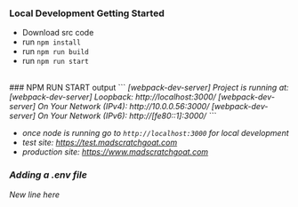 ### Local Development Getting Started
- Download src code
- run `npm install`
- run `npm run build`
- run `npm run start` 
<br>
### NPM RUN START output
```<i> [webpack-dev-server] Project is running at:
<i> [webpack-dev-server] Loopback: http://localhost:3000/
<i> [webpack-dev-server] On Your Network (IPv4): http://10.0.0.56:3000/
<i> [webpack-dev-server] On Your Network (IPv6): http://[fe80::1]:3000/
```

- once node is running go to `http://localhost:3000` for local development
- test site: https://test.madscratchgoat.com
- production site: https://www.madscratchgoat.com 

### Adding a .env file

New line here